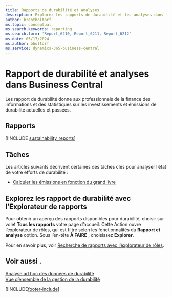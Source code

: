 ```yaml
---
title: Rapports de durabilité et analyses
description: Explorez les rapports de durabilité et les analyses dans la version standard de Business Central.
author: brentholtorf
ms.topic: conceptual
ms.search.keywords: reporting
ms.search.form: 'Report_6210, Report_6211, Report_6212'
ms.date: 05/17/2024
ms.author: bholtorf
ms.service: dynamics-365-business-central
---
```


# Rapport de durabilité et analyses dans Business Central

Les rapport de durabilité donne aux professionnels de la finance des informations et des statistiques sur les investissements et émissions de durabilité actuelles et passées.  

## Rapports

[!INCLUDE [sustainability_reports](includes/sustainability-reports-include.md)]

## Tâches

Les articles suivants décrivent certaines des tâches clés pour analyser l’état de votre efforts de durabilité :

* [Calculer les émissions en fonction du grand livre](finance-sustainability-journal.md)

## Explorez les rapport de durabilité avec l’Explorateur de rapports

Pour obtenir un aperçu des rapports disponibles pour durabilité, choisir sur volet **Tous les rapports** votre page d’accueil. Cette Action ouvre l’explorateur de rôles, qui est filtré selon les fonctionnalités du **Rapport et analyse** option. Sous l’en-tête **À FAIRE** , choisissez **Explorer**.

<!--There isn't an image file for this.

:::image type="content" source="media/report-explorer-sustainability.png" alt-text="Example of sustainability reports on the finance role center." lightbox="media/report-explorer-sustainability.png":::-->

Pour en savoir plus, voir [Recherche de rapports avec l’explorateur de rôles](ui-role-explorer.md).

## Voir aussi .

[Analyse ad hoc des données de durabilité](ad-hoc-analysis-sustainability.md)   
[Vue d’ensemble de la gestion de la durabilité](finance-manage-sustainability.md)   

[!INCLUDE[footer-include](includes/footer-banner.md)]
